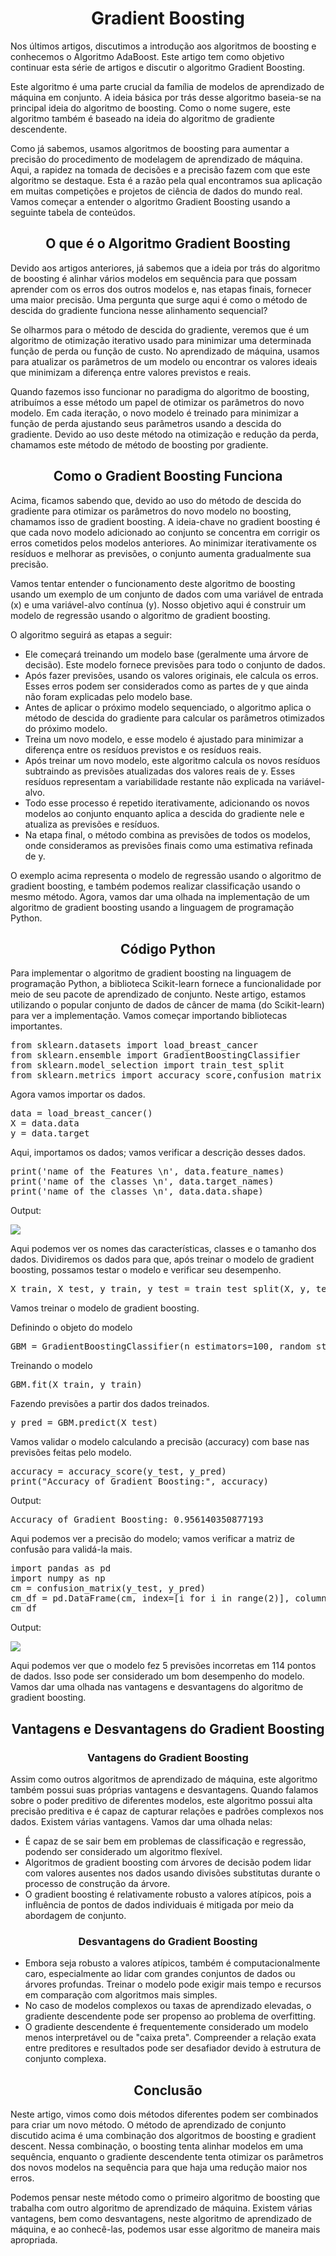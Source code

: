 <h1 align="center">Gradient Boosting</h1>
<p>Nos últimos artigos, discutimos a introdução aos algoritmos de boosting e conhecemos o Algoritmo AdaBoost. Este artigo tem como objetivo continuar esta série de artigos e discutir o algoritmo Gradient Boosting.</p>
<p>Este algoritmo é uma parte crucial da família de modelos de aprendizado de máquina em conjunto. A ideia básica por trás desse algoritmo baseia-se na principal ideia do algoritmo de boosting. Como o nome sugere, este algoritmo também é baseado na ideia do algoritmo de gradiente descendente.</p>
<p>Como já sabemos, usamos algoritmos de boosting para aumentar a precisão do procedimento de modelagem de aprendizado de máquina. Aqui, a rapidez na tomada de decisões e a precisão fazem com que este algoritmo se destaque. Esta é a razão pela qual encontramos sua aplicação em muitas competições e projetos de ciência de dados do mundo real. Vamos começar a entender o algoritmo Gradient Boosting usando a seguinte tabela de conteúdos.</p>
<h2 align="center">O que é o Algoritmo Gradient Boosting</h2>
<p>Devido aos artigos anteriores, já sabemos que a ideia por trás do algoritmo de boosting é alinhar vários modelos em sequência para que possam aprender com os erros dos outros modelos e, nas etapas finais, fornecer uma maior precisão. Uma pergunta que surge aqui é como o método de descida do gradiente funciona nesse alinhamento sequencial?</p>
<p>Se olharmos para o método de descida do gradiente, veremos que é um algoritmo de otimização iterativo usado para minimizar uma determinada função de perda ou função de custo. No aprendizado de máquina, usamos para atualizar os parâmetros de um modelo ou encontrar os valores ideais que minimizam a diferença entre valores previstos e reais.</p>
<p>Quando fazemos isso funcionar no paradigma do algoritmo de boosting, atribuímos a esse método um papel de otimizar os parâmetros do novo modelo. Em cada iteração, o novo modelo é treinado para minimizar a função de perda ajustando seus parâmetros usando a descida do gradiente. Devido ao uso deste método na otimização e redução da perda, chamamos este método de método de boosting por gradiente.</p>
<h2 align="center">Como o Gradient Boosting Funciona</h2>
<p>Acima, ficamos sabendo que, devido ao uso do método de descida do gradiente para otimizar os parâmetros do novo modelo no boosting, chamamos isso de gradient boosting. A ideia-chave no gradient boosting é que cada novo modelo adicionado ao conjunto se concentra em corrigir os erros cometidos pelos modelos anteriores. Ao minimizar iterativamente os resíduos e melhorar as previsões, o conjunto aumenta gradualmente sua precisão.</p>
<p>Vamos tentar entender o funcionamento deste algoritmo de boosting usando um exemplo de um conjunto de dados com uma variável de entrada (x) e uma variável-alvo contínua (y). Nosso objetivo aqui é construir um modelo de regressão usando o algoritmo de gradient boosting.</p>
<p>O algoritmo seguirá as etapas a seguir:</p>
<ul>
  <li>Ele começará treinando um modelo base (geralmente uma árvore de decisão). Este modelo fornece previsões para todo o conjunto de dados.</li>
  <li>Após fazer previsões, usando os valores originais, ele calcula os erros. Esses erros podem ser considerados como as partes de y que ainda não foram explicadas pelo modelo base.</li>
  <li>Antes de aplicar o próximo modelo sequenciado, o algoritmo aplica o método de descida do gradiente para calcular os parâmetros otimizados do próximo modelo.</li>
  <li>Treina um novo modelo, e esse modelo é ajustado para minimizar a diferença entre os resíduos previstos e os resíduos reais.</li>
  <li>Após treinar um novo modelo, este algoritmo calcula os novos resíduos subtraindo as previsões atualizadas dos valores reais de y. Esses resíduos representam a variabilidade restante não explicada na variável-alvo.</li>
  <li>Todo esse processo é repetido iterativamente, adicionando os novos modelos ao conjunto enquanto aplica a descida do gradiente nele e atualiza as previsões e resíduos.</li>
  <li>Na etapa final, o método combina as previsões de todos os modelos, onde consideramos as previsões finais como uma estimativa refinada de y.</li>
</ul>
<p>O exemplo acima representa o modelo de regressão usando o algoritmo de gradient boosting, e também podemos realizar classificação usando o mesmo método. Agora, vamos dar uma olhada na implementação de um algoritmo de gradient boosting usando a linguagem de programação Python.</p>
<h2 align="center">Código Python</h2>
<p>Para implementar o algoritmo de gradient boosting na linguagem de programação Python, a biblioteca Scikit-learn fornece a funcionalidade por meio de seu pacote de aprendizado de conjunto. Neste artigo, estamos utilizando o popular conjunto de dados de câncer de mama (do Scikit-learn) para ver a implementação. Vamos começar importando bibliotecas importantes.</p>
<pre>
from sklearn.datasets import load_breast_cancer
from sklearn.ensemble import GradientBoostingClassifier
from sklearn.model_selection import train_test_split
from sklearn.metrics import accuracy_score,confusion_matrix
</pre>
<p>Agora vamos importar os dados.</p>
<pre>
data = load_breast_cancer()
X = data.data
y = data.target
</pre>
<p>Aqui, importamos os dados; vamos verificar a descrição desses dados.</p>
<pre>
print('name of the Features \n', data.feature_names)
print('name of the classes \n', data.target_names)
print('name of the classes \n', data.data.shape)
</pre>
<p>Output:</p>
<img src="output.webp">
<p>Aqui podemos ver os nomes das características, classes e o tamanho dos dados. Dividiremos os dados para que, após treinar o modelo de gradient boosting, possamos testar o modelo e verificar seu desempenho.</p>
<pre>
X_train, X_test, y_train, y_test = train_test_split(X, y, test_size=0.2, random_state=42)
</pre>
<p>Vamos treinar o modelo de gradient boosting.</p>
<p>Definindo o objeto do modelo</p>
<pre>
GBM = GradientBoostingClassifier(n_estimators=100, random_state=42)
</pre>
<p>Treinando o modelo</p>
<pre>
GBM.fit(X_train, y_train)
</pre>
<p>Fazendo previsões a partir dos dados treinados.</p>
<pre>
y_pred = GBM.predict(X_test)
</pre>
<p>Vamos validar o modelo calculando a precisão (accuracy) com base nas previsões feitas pelo modelo.</p>
<pre>
accuracy = accuracy_score(y_test, y_pred)
print("Accuracy of Gradient Boosting:", accuracy)
</pre>
<p>Output:</p>
<pre>
Accuracy of Gradient Boosting: 0.956140350877193
</pre>
<p>Aqui podemos ver a precisão do modelo; vamos verificar a matriz de confusão para validá-la mais.</p>
<pre>
import pandas as pd
import numpy as np
cm = confusion_matrix(y_test, y_pred)
cm_df = pd.DataFrame(cm, index=[i for i in range(2)], columns=[i for i in range(2)])
cm_df
</pre>
<p>Output:</p>
<img src="table-01.webp">
<p>Aqui podemos ver que o modelo fez 5 previsões incorretas em 114 pontos de dados. Isso pode ser considerado um bom desempenho do modelo. Vamos dar uma olhada nas vantagens e desvantagens do algoritmo de gradient boosting.</p>
<h2 align="center">Vantagens e Desvantagens do Gradient Boosting</h2>
<h3 align="center">Vantagens do Gradient Boosting</h3>
<p>Assim como outros algoritmos de aprendizado de máquina, este algoritmo também possui suas próprias vantagens e desvantagens. Quando falamos sobre o poder preditivo de diferentes modelos, este algoritmo possui alta precisão preditiva e é capaz de capturar relações e padrões complexos nos dados. Existem várias vantagens. Vamos dar uma olhada nelas:</p>
<ul>
  <li>É capaz de se sair bem em problemas de classificação e regressão, podendo ser considerado um algoritmo flexível.</li>
  <li>Algoritmos de gradient boosting com árvores de decisão podem lidar com valores ausentes nos dados usando divisões substitutas durante o processo de construção da árvore.</li>
  <li>O gradient boosting é relativamente robusto a valores atípicos, pois a influência de pontos de dados individuais é mitigada por meio da abordagem de conjunto.</li>
</ul>
<h3 align="center">Desvantagens do Gradient Boosting</h3>
<ul>
  <li>Embora seja robusto a valores atípicos, também é computacionalmente caro, especialmente ao lidar com grandes conjuntos de dados ou árvores profundas. Treinar o modelo pode exigir mais tempo e recursos em comparação com algoritmos mais simples.</li>
  <li>No caso de modelos complexos ou taxas de aprendizado elevadas, o gradiente descendente pode ser propenso ao problema de overfitting.</li>
  <li>O gradiente descendente é frequentemente considerado um modelo menos interpretável ou de "caixa preta". Compreender a relação exata entre preditores e resultados pode ser desafiador devido à estrutura de conjunto complexa.</li>
</ul>
<h2 align="center">Conclusão</h2>
<p>Neste artigo, vimos como dois métodos diferentes podem ser combinados para criar um novo método. O método de aprendizado de conjunto discutido acima é uma combinação dos algoritmos de boosting e gradient descent. Nessa combinação, o boosting tenta alinhar modelos em uma sequência, enquanto o gradiente descendente tenta otimizar os parâmetros dos novos modelos na sequência para que haja uma redução maior nos erros.</p>
<p>Podemos pensar neste método como o primeiro algoritmo de boosting que trabalha com outro algoritmo de aprendizado de máquina. Existem várias vantagens, bem como desvantagens, neste algoritmo de aprendizado de máquina, e ao conhecê-las, podemos usar esse algoritmo de maneira mais apropriada.</p>
